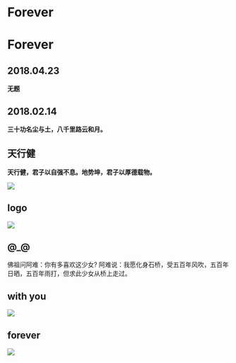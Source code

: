 <!-- Forever -->

Forever
=======
Forever
=======
## 2018.04.23 
**无题** 

## 2018.02.14 
**三十功名尘与土，八千里路云和月。**

## 天行健
**天行健，君子以自强不息。地势坤，君子以厚德载物。**

![](images/liteide.png)

## logo 

![](images/liteide400.png)

## @_@
佛祖问阿难：你有多喜欢这少女? 阿难说：我愿化身石桥，受五百年风吹，五百年日晒，五百年雨打，但求此少女从桥上走过。


## with you

![](images/flamingo.png)

## forever
![](images/forever.png)

